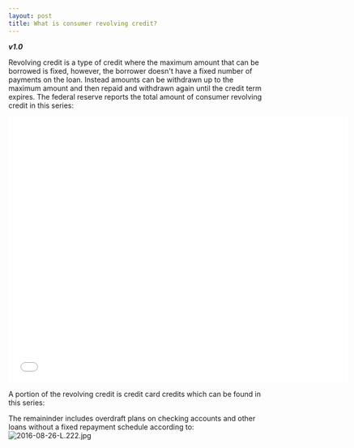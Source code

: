```yaml
---
layout: post
title: What is consumer revolving credit? 
---
```


**_v1.0_**

Revolving credit is a type of credit where the maximum amount that can be borrowed is fixed, however, the borrower doesn't have a fixed number of payments on the loan. Instead amounts can be withdrawn up to the maximum amount and then repaid and withdrawn again until the credit term expires. The federal reserve reports the total amount of consumer revolving credit in this series:

<iframe src="//fred.stlouisfed.org/graph/graph-landing.php?g=6Pbv&width=670&height=475" scrolling="no" frameborder="0" style="overflow:hidden; width:670px; height:525px;" allowTransparency="true"></iframe>

A portion of the revolving credit is credit card credits which can be found in this series:


The remaininder includes overdraft plans on checking accounts and other loans without a fixed repayment schedule according to:
![2016-08-26-L.222.jpg](https://raw.githubusercontent.com/hackeconomics/hackeconomics.github.io/master/images/2016-08-26-L.222.jpg)



